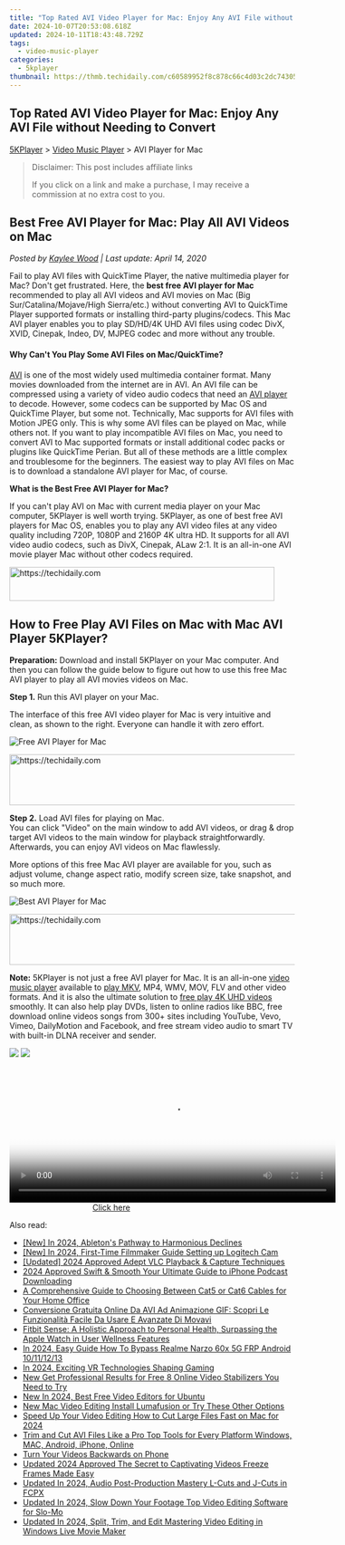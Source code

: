 ```yaml
---
title: "Top Rated AVI Video Player for Mac: Enjoy Any AVI File without Needing to Convert"
date: 2024-10-07T20:53:08.618Z
updated: 2024-10-11T18:43:48.729Z
tags:
  - video-music-player
categories:
  - 5kplayer
thumbnail: https://thmb.techidaily.com/c60589952f8c878c66c4d03c2dc7430570638a52b8139e832f43c3d01160d93d.png
---
```


## Top Rated AVI Video Player for Mac: Enjoy Any AVI File without Needing to Convert

[5KPlayer](https://tools.techidaily.com/5kplayer/products/) \> [Video Music Player](https://tools.techidaily.com/5kplayer/video-music-player/) \> AVI Player for Mac

>  Disclaimer: This post includes affiliate links
>
>  If you click on a link and make a purchase, I may receive a commission at no extra cost to you.
>

## Best Free AVI Player for Mac: Play All AVI Videos on Mac

 _Posted by [Kaylee Wood](https://www.quora.com/profile/Amanda-Hu-21) | Last update: April 14, 2020_

Fail to play AVI files with QuickTime Player, the native multimedia player for Mac? Don't get frustrated. Here, the **best free AVI player for Mac** recommended to play all AVI videos and AVI movies on Mac (Big Sur/Catalina/Mojave/High Sierra/etc.) without converting AVI to QuickTime Player supported formats or installing third-party plugins/codecs. This Mac AVI player enables you to play SD/HD/4K UHD AVI files using codec DivX, XVID, Cinepak, Indeo, DV, MJPEG codec and more without any trouble.

#### **Why Can't You Play Some AVI Files on Mac/QuickTime?**

[AVI](https://en.wikipedia.org/wiki/Audio%5FVideo%5FInterleave) is one of the most widely used multimedia container format. Many movies downloaded from the internet are in AVI. An AVI file can be compressed using a variety of video audio codecs that need an [AVI player](https://tools.techidaily.com/5kplayer/video-music-player/) to decode. However, some codecs can be supported by Mac OS and QuickTime Player, but some not. Technically, Mac supports for AVI files with Motion JPEG only. This is why some AVI files can be played on Mac, while others not. If you want to play incompatible AVI files on Mac, you need to convert AVI to Mac supported formats or install additional codec packs or plugins like QuickTime Perian. But all of these methods are a little complex and troublesome for the beginners. The easiest way to play AVI files on Mac is to download a standalone AVI player for Mac, of course. 

**What is the Best Free AVI Player for Mac?**

If you can't play AVI on Mac with current media player on your Mac computer, 5KPlayer is well worth trying. 5KPlayer, as one of best free AVI players for Mac OS, enables you to play any AVI video files at any video quality including 720P, 1080P and 2160P 4K ultra HD. It supports for all AVI video audio codecs, such as DivX, Cinepak, ALaw 2:1\. It is an all-in-one AVI movie player Mac without other codecs required.

<!-- affiliate ads begin -->
<a href="https://review-au.sjv.io/c/5597632/2098703/14409" target="_top" id="2098703">
  <img src="//a.impactradius-go.com/display-ad/14409-2098703" border="0" alt="https://techidaily.com" width="468" height="60"/>
</a>
<img height="0" width="0" src="https://review-au.sjv.io/i/5597632/2098703/14409" style="position:absolute;visibility:hidden;" border="0" />
<!-- affiliate ads end -->

## How to Free Play AVI Files on Mac with Mac AVI Player 5KPlayer?

**Preparation:** Download and install 5KPlayer on your Mac computer. And then you can follow the guide below to figure out how to use this free Mac AVI player to play all AVI movies videos on Mac.

**Step 1.** Run this AVI player on your Mac.

 The interface of this free AVI video player for Mac is very intuitive and clean, as shown to the right. Everyone can handle it with zero effort.

![Free AVI Player for Mac](https://www.5kplayer.com/video-music-player/img/youtube-0119-01.png) 

<!-- affiliate ads begin -->
<a href="https://appsumo.8odi.net/c/5597632/2123728/7443" target="_top" id="2123728">
  <img src="//a.impactradius-go.com/display-ad/7443-2123728" border="0" alt="https://techidaily.com" width="728" height="90"/>
</a>
<img height="0" width="0" src="https://appsumo.8odi.net/i/5597632/2123728/7443" style="position:absolute;visibility:hidden;" border="0" />
<!-- affiliate ads end -->

**Step 2.** Load AVI files for playing on Mac.  
 You can click "Video" on the main window to add AVI videos, or drag & drop target AVI videos to the main window for playback straightforwardly. Afterwards, you can enjoy AVI videos on Mac flawlessly.

More options of this free Mac AVI player are available for you, such as adjust volume, change aspect ratio, modify screen size, take snapshot, and so much more.

![Best AVI Player for Mac](https://www.5kplayer.com/video-music-player/img/free-4k-video-player-02.jpg) 

<!-- affiliate ads begin -->
<a href="https://appsumo.8odi.net/c/5597632/2123737/7443" target="_top" id="2123737">
  <img src="//a.impactradius-go.com/display-ad/7443-2123737" border="0" alt="https://techidaily.com" width="728" height="90"/>
</a>
<img height="0" width="0" src="https://appsumo.8odi.net/i/5597632/2123737/7443" style="position:absolute;visibility:hidden;" border="0" />
<!-- affiliate ads end -->

**Note:** 5KPlayer is not just a free AVI player for Mac. It is an all-in-one [video music player](https://tools.techidaily.com/5kplayer/video-music-player/) available to [play MKV](https://tools.techidaily.com/5kplayer/video-music-player/), MP4, WMV, MOV, FLV and other video formats. And it is also the ultimate solution to [free play 4K UHD videos](https://tools.techidaily.com/5kplayer/video-music-player/) smoothly. It can also help play DVDs, listen to online radios like BBC, free download online videos songs from 300+ sites including YouTube, Vevo, Vimeo, DailyMotion and Facebook, and free stream video audio to smart TV with built-in DLNA receiver and sender.

[![](https://www.5kplayer.com/video-music-player/../button/freedownbackmac.png)](https://tools.techidaily.com/5kplayer/products/) [![](https://www.5kplayer.com/video-music-player/../button/freedownbackwin.png)](https://tools.techidaily.com/5kplayer/products/)

<!-- affiliate ads begin -->
<span id="1993645">
					<video width="576" height="240" style="cursor:pointer"
           poster="//a.impactradius-go.com/display-clicktoplayimage/1993645.png"
           onclick="if(!this.playClicked){this.play();this.setAttribute('controls',true);this.playClicked=true;}">
	   <source src="//a.impactradius-go.com/display-ad/22993-1993645">
	   <img src="//a.impactradius-go.com/display-clicktoplayimage/1993645.png" style="border: none; height: 100%; width: 100%; object-fit: contain">
	</video>
	<div style="width:360px;text-align:center"><a href="javascript:window.open(decodeURIComponent('https%3A%2F%2Fhomestyler.sjv.io%2Fc%2F5597632%2F1993645%2F22993'), '_blank');void(0);">Click here</a></div>
</span>
<img height="0" width="0" src="https://imp.pxf.io/i/5597632/1993645/22993" style="position:absolute;visibility:hidden;" border="0" />
<!-- affiliate ads end -->

<ins class="adsbygoogle"
     style="display:block"
     data-ad-format="autorelaxed"
     data-ad-client="ca-pub-7571918770474297"
     data-ad-slot="1223367746"></ins>

<ins class="adsbygoogle"
     style="display:block"
     data-ad-client="ca-pub-7571918770474297"
     data-ad-slot="8358498916"
     data-ad-format="auto"
     data-full-width-responsive="true"></ins>

<span class="atpl-alsoreadstyle">Also read:</span>
<div><ul>
<li><a href="https://fox-hovers.techidaily.com/new-in-2024-abletons-pathway-to-harmonious-declines/"><u>[New] In 2024, Ableton's Pathway to Harmonious Declines</u></a></li>
<li><a href="https://screen-activity-recording.techidaily.com/new-in-2024-first-time-filmmaker-guide-setting-up-logitech-cam/"><u>[New] In 2024, First-Time Filmmaker Guide Setting up Logitech Cam</u></a></li>
<li><a href="https://remote-screen-capture.techidaily.com/updated-2024-approved-adept-vlc-playback-and-capture-techniques/"><u>[Updated] 2024 Approved Adept VLC Playback & Capture Techniques</u></a></li>
<li><a href="https://some-approaches.techidaily.com/2024-approved-swift-and-smooth-your-ultimate-guide-to-iphone-podcast-downloading/"><u>2024 Approved Swift & Smooth Your Ultimate Guide to iPhone Podcast Downloading</u></a></li>
<li><a href="https://tech-renaissance.techidaily.com/a-comprehensive-guide-to-choosing-between-cat5-or-cat6-cables-for-your-home-office/"><u>A Comprehensive Guide to Choosing Between Cat5 or Cat6 Cables for Your Home Office</u></a></li>
<li><a href="https://win-amazing.techidaily.com/conversione-gratuita-online-da-avi-ad-animazione-gif-scopri-le-funzionalita-facile-da-usare-e-avanzate-di-movavi/"><u>Conversione Gratuita Online Da AVI Ad Animazione GIF: Scopri Le Funzionalità Facile Da Usare E Avanzate Di Movavi</u></a></li>
<li><a href="https://buynow-help.techidaily.com/fitbit-sense-a-holistic-approach-to-personal-health-surpassing-the-apple-watch-in-user-wellness-features/"><u>Fitbit Sense: A Holistic Approach to Personal Health, Surpassing the Apple Watch in User Wellness Features</u></a></li>
<li><a href="https://bypass-frp.techidaily.com/in-2024-easy-guide-how-to-bypass-realme-narzo-60x-5g-frp-android-10111213-by-drfone-android/"><u>In 2024, Easy Guide How To Bypass Realme Narzo 60x 5G FRP Android 10/11/12/13</u></a></li>
<li><a href="https://fox-glue.techidaily.com/in-2024-exciting-vr-technologies-shaping-gaming/"><u>In 2024, Exciting VR Technologies Shaping Gaming</u></a></li>
<li><a href="https://video-ai-editor.techidaily.com/new-get-professional-results-for-free-8-online-video-stabilizers-you-need-to-try/"><u>New Get Professional Results for Free 8 Online Video Stabilizers You Need to Try</u></a></li>
<li><a href="https://video-ai-editor.techidaily.com/new-in-2024-best-free-video-editors-for-ubuntu/"><u>New In 2024, Best Free Video Editors for Ubuntu</u></a></li>
<li><a href="https://video-ai-editor.techidaily.com/new-mac-video-editing-install-lumafusion-or-try-these-other-options/"><u>New Mac Video Editing Install Lumafusion or Try These Other Options</u></a></li>
<li><a href="https://video-ai-editor.techidaily.com/speed-up-your-video-editing-how-to-cut-large-files-fast-on-mac-for-2024/"><u>Speed Up Your Video Editing How to Cut Large Files Fast on Mac for 2024</u></a></li>
<li><a href="https://video-ai-editor.techidaily.com/trim-and-cut-avi-files-like-a-pro-top-tools-for-every-platform-windows-mac-android-iphone-online/"><u>Trim and Cut AVI Files Like a Pro Top Tools for Every Platform Windows, MAC, Android, iPhone, Online</u></a></li>
<li><a href="https://extra-lessons.techidaily.com/turn-your-videos-backwards-on-phone/"><u>Turn Your Videos Backwards on Phone</u></a></li>
<li><a href="https://video-ai-editor.techidaily.com/updated-2024-approved-the-secret-to-captivating-videos-freeze-frames-made-easy/"><u>Updated 2024 Approved The Secret to Captivating Videos Freeze Frames Made Easy</u></a></li>
<li><a href="https://video-ai-editor.techidaily.com/updated-in-2024-audio-post-production-mastery-l-cuts-and-j-cuts-in-fcpx/"><u>Updated In 2024, Audio Post-Production Mastery L-Cuts and J-Cuts in FCPX</u></a></li>
<li><a href="https://video-ai-editor.techidaily.com/updated-in-2024-slow-down-your-footage-top-video-editing-software-for-slo-mo/"><u>Updated In 2024, Slow Down Your Footage Top Video Editing Software for Slo-Mo</u></a></li>
<li><a href="https://video-ai-editor.techidaily.com/updated-in-2024-split-trim-and-edit-mastering-video-editing-in-windows-live-movie-maker/"><u>Updated In 2024, Split, Trim, and Edit Mastering Video Editing in Windows Live Movie Maker</u></a></li>
</ul></div>


